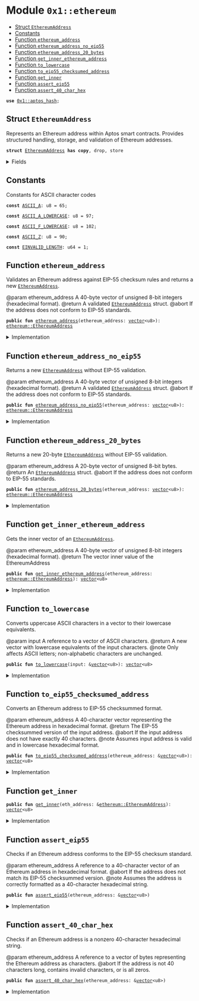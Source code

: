 
<a id="0x1_ethereum"></a>

# Module `0x1::ethereum`



-  [Struct `EthereumAddress`](#0x1_ethereum_EthereumAddress)
-  [Constants](#@Constants_0)
-  [Function `ethereum_address`](#0x1_ethereum_ethereum_address)
-  [Function `ethereum_address_no_eip55`](#0x1_ethereum_ethereum_address_no_eip55)
-  [Function `ethereum_address_20_bytes`](#0x1_ethereum_ethereum_address_20_bytes)
-  [Function `get_inner_ethereum_address`](#0x1_ethereum_get_inner_ethereum_address)
-  [Function `to_lowercase`](#0x1_ethereum_to_lowercase)
-  [Function `to_eip55_checksumed_address`](#0x1_ethereum_to_eip55_checksumed_address)
-  [Function `get_inner`](#0x1_ethereum_get_inner)
-  [Function `assert_eip55`](#0x1_ethereum_assert_eip55)
-  [Function `assert_40_char_hex`](#0x1_ethereum_assert_40_char_hex)


<pre><code><b>use</b> <a href="../../aptos-stdlib/../move-stdlib/doc/hash.md#0x1_aptos_hash">0x1::aptos_hash</a>;
</code></pre>



<a id="0x1_ethereum_EthereumAddress"></a>

## Struct `EthereumAddress`

Represents an Ethereum address within Aptos smart contracts.
Provides structured handling, storage, and validation of Ethereum addresses.


<pre><code><b>struct</b> <a href="ethereum.md#0x1_ethereum_EthereumAddress">EthereumAddress</a> <b>has</b> <b>copy</b>, drop, store
</code></pre>



<details>
<summary>Fields</summary>


<dl>
<dt>
<code>inner: <a href="../../aptos-stdlib/../move-stdlib/doc/vector.md#0x1_vector">vector</a>&lt;u8&gt;</code>
</dt>
<dd>

</dd>
</dl>


</details>

<a id="@Constants_0"></a>

## Constants


<a id="0x1_ethereum_ASCII_A"></a>

Constants for ASCII character codes


<pre><code><b>const</b> <a href="ethereum.md#0x1_ethereum_ASCII_A">ASCII_A</a>: u8 = 65;
</code></pre>



<a id="0x1_ethereum_ASCII_A_LOWERCASE"></a>



<pre><code><b>const</b> <a href="ethereum.md#0x1_ethereum_ASCII_A_LOWERCASE">ASCII_A_LOWERCASE</a>: u8 = 97;
</code></pre>



<a id="0x1_ethereum_ASCII_F_LOWERCASE"></a>



<pre><code><b>const</b> <a href="ethereum.md#0x1_ethereum_ASCII_F_LOWERCASE">ASCII_F_LOWERCASE</a>: u8 = 102;
</code></pre>



<a id="0x1_ethereum_ASCII_Z"></a>



<pre><code><b>const</b> <a href="ethereum.md#0x1_ethereum_ASCII_Z">ASCII_Z</a>: u8 = 90;
</code></pre>



<a id="0x1_ethereum_EINVALID_LENGTH"></a>



<pre><code><b>const</b> <a href="ethereum.md#0x1_ethereum_EINVALID_LENGTH">EINVALID_LENGTH</a>: u64 = 1;
</code></pre>



<a id="0x1_ethereum_ethereum_address"></a>

## Function `ethereum_address`

Validates an Ethereum address against EIP-55 checksum rules and returns a new <code><a href="ethereum.md#0x1_ethereum_EthereumAddress">EthereumAddress</a></code>.

@param ethereum_address A 40-byte vector of unsigned 8-bit integers (hexadecimal format).
@return A validated <code><a href="ethereum.md#0x1_ethereum_EthereumAddress">EthereumAddress</a></code> struct.
@abort If the address does not conform to EIP-55 standards.


<pre><code><b>public</b> <b>fun</b> <a href="ethereum.md#0x1_ethereum_ethereum_address">ethereum_address</a>(ethereum_address: <a href="../../aptos-stdlib/../move-stdlib/doc/vector.md#0x1_vector">vector</a>&lt;u8&gt;): <a href="ethereum.md#0x1_ethereum_EthereumAddress">ethereum::EthereumAddress</a>
</code></pre>



<details>
<summary>Implementation</summary>


<pre><code><b>public</b> <b>fun</b> <a href="ethereum.md#0x1_ethereum_ethereum_address">ethereum_address</a>(ethereum_address: <a href="../../aptos-stdlib/../move-stdlib/doc/vector.md#0x1_vector">vector</a>&lt;u8&gt;): <a href="ethereum.md#0x1_ethereum_EthereumAddress">EthereumAddress</a> {
    <a href="ethereum.md#0x1_ethereum_assert_eip55">assert_eip55</a>(&ethereum_address);
    <a href="ethereum.md#0x1_ethereum_EthereumAddress">EthereumAddress</a> { inner: ethereum_address }
}
</code></pre>



</details>

<a id="0x1_ethereum_ethereum_address_no_eip55"></a>

## Function `ethereum_address_no_eip55`

Returns a new <code><a href="ethereum.md#0x1_ethereum_EthereumAddress">EthereumAddress</a></code> without EIP-55 validation.

@param ethereum_address A 40-byte vector of unsigned 8-bit integers (hexadecimal format).
@return A validated <code><a href="ethereum.md#0x1_ethereum_EthereumAddress">EthereumAddress</a></code> struct.
@abort If the address does not conform to EIP-55 standards.


<pre><code><b>public</b> <b>fun</b> <a href="ethereum.md#0x1_ethereum_ethereum_address_no_eip55">ethereum_address_no_eip55</a>(ethereum_address: <a href="../../aptos-stdlib/../move-stdlib/doc/vector.md#0x1_vector">vector</a>&lt;u8&gt;): <a href="ethereum.md#0x1_ethereum_EthereumAddress">ethereum::EthereumAddress</a>
</code></pre>



<details>
<summary>Implementation</summary>


<pre><code><b>public</b> <b>fun</b> <a href="ethereum.md#0x1_ethereum_ethereum_address_no_eip55">ethereum_address_no_eip55</a>(ethereum_address: <a href="../../aptos-stdlib/../move-stdlib/doc/vector.md#0x1_vector">vector</a>&lt;u8&gt;): <a href="ethereum.md#0x1_ethereum_EthereumAddress">EthereumAddress</a> {
    <a href="ethereum.md#0x1_ethereum_assert_40_char_hex">assert_40_char_hex</a>(&ethereum_address);
    <a href="ethereum.md#0x1_ethereum_EthereumAddress">EthereumAddress</a> { inner: ethereum_address }
}
</code></pre>



</details>

<a id="0x1_ethereum_ethereum_address_20_bytes"></a>

## Function `ethereum_address_20_bytes`

Returns a new 20-byte <code><a href="ethereum.md#0x1_ethereum_EthereumAddress">EthereumAddress</a></code> without EIP-55 validation.

@param ethereum_address A 20-byte vector of unsigned 8-bit bytes.
@return An <code><a href="ethereum.md#0x1_ethereum_EthereumAddress">EthereumAddress</a></code> struct.
@abort If the address does not conform to EIP-55 standards.


<pre><code><b>public</b> <b>fun</b> <a href="ethereum.md#0x1_ethereum_ethereum_address_20_bytes">ethereum_address_20_bytes</a>(ethereum_address: <a href="../../aptos-stdlib/../move-stdlib/doc/vector.md#0x1_vector">vector</a>&lt;u8&gt;): <a href="ethereum.md#0x1_ethereum_EthereumAddress">ethereum::EthereumAddress</a>
</code></pre>



<details>
<summary>Implementation</summary>


<pre><code><b>public</b> <b>fun</b> <a href="ethereum.md#0x1_ethereum_ethereum_address_20_bytes">ethereum_address_20_bytes</a>(ethereum_address: <a href="../../aptos-stdlib/../move-stdlib/doc/vector.md#0x1_vector">vector</a>&lt;u8&gt;): <a href="ethereum.md#0x1_ethereum_EthereumAddress">EthereumAddress</a> {
    <b>assert</b>!(<a href="../../aptos-stdlib/../move-stdlib/doc/vector.md#0x1_vector_length">vector::length</a>(&ethereum_address) == 20, <a href="ethereum.md#0x1_ethereum_EINVALID_LENGTH">EINVALID_LENGTH</a>);
    <a href="ethereum.md#0x1_ethereum_EthereumAddress">EthereumAddress</a> { inner: ethereum_address }
}
</code></pre>



</details>

<a id="0x1_ethereum_get_inner_ethereum_address"></a>

## Function `get_inner_ethereum_address`

Gets the inner vector of an <code><a href="ethereum.md#0x1_ethereum_EthereumAddress">EthereumAddress</a></code>.

@param ethereum_address A 40-byte vector of unsigned 8-bit integers (hexadecimal format).
@return The vector<u8> inner value of the EthereumAddress


<pre><code><b>public</b> <b>fun</b> <a href="ethereum.md#0x1_ethereum_get_inner_ethereum_address">get_inner_ethereum_address</a>(ethereum_address: <a href="ethereum.md#0x1_ethereum_EthereumAddress">ethereum::EthereumAddress</a>): <a href="../../aptos-stdlib/../move-stdlib/doc/vector.md#0x1_vector">vector</a>&lt;u8&gt;
</code></pre>



<details>
<summary>Implementation</summary>


<pre><code><b>public</b> <b>fun</b> <a href="ethereum.md#0x1_ethereum_get_inner_ethereum_address">get_inner_ethereum_address</a>(ethereum_address: <a href="ethereum.md#0x1_ethereum_EthereumAddress">EthereumAddress</a>): <a href="../../aptos-stdlib/../move-stdlib/doc/vector.md#0x1_vector">vector</a>&lt;u8&gt; {
    ethereum_address.inner
}
</code></pre>



</details>

<a id="0x1_ethereum_to_lowercase"></a>

## Function `to_lowercase`

Converts uppercase ASCII characters in a vector to their lowercase equivalents.

@param input A reference to a vector of ASCII characters.
@return A new vector with lowercase equivalents of the input characters.
@note Only affects ASCII letters; non-alphabetic characters are unchanged.


<pre><code><b>public</b> <b>fun</b> <a href="ethereum.md#0x1_ethereum_to_lowercase">to_lowercase</a>(input: &<a href="../../aptos-stdlib/../move-stdlib/doc/vector.md#0x1_vector">vector</a>&lt;u8&gt;): <a href="../../aptos-stdlib/../move-stdlib/doc/vector.md#0x1_vector">vector</a>&lt;u8&gt;
</code></pre>



<details>
<summary>Implementation</summary>


<pre><code><b>public</b> <b>fun</b> <a href="ethereum.md#0x1_ethereum_to_lowercase">to_lowercase</a>(input: &<a href="../../aptos-stdlib/../move-stdlib/doc/vector.md#0x1_vector">vector</a>&lt;u8&gt;): <a href="../../aptos-stdlib/../move-stdlib/doc/vector.md#0x1_vector">vector</a>&lt;u8&gt; {
    <b>let</b> lowercase_bytes = <a href="../../aptos-stdlib/../move-stdlib/doc/vector.md#0x1_vector_empty">vector::empty</a>();
    <a href="../../aptos-stdlib/../move-stdlib/doc/vector.md#0x1_vector_enumerate_ref">vector::enumerate_ref</a>(input, |_i, element| {
        <b>let</b> lower_byte = <b>if</b> (*element &gt;= <a href="ethereum.md#0x1_ethereum_ASCII_A">ASCII_A</a> && *element &lt;= <a href="ethereum.md#0x1_ethereum_ASCII_Z">ASCII_Z</a>) {
            *element + 32
        } <b>else</b> {
            *element
        };
        <a href="../../aptos-stdlib/../move-stdlib/doc/vector.md#0x1_vector_push_back">vector::push_back</a>&lt;u8&gt;(&<b>mut</b> lowercase_bytes, lower_byte);
    });
    lowercase_bytes
}
</code></pre>



</details>

<a id="0x1_ethereum_to_eip55_checksumed_address"></a>

## Function `to_eip55_checksumed_address`

Converts an Ethereum address to EIP-55 checksummed format.

@param ethereum_address A 40-character vector representing the Ethereum address in hexadecimal format.
@return The EIP-55 checksummed version of the input address.
@abort If the input address does not have exactly 40 characters.
@note Assumes input address is valid and in lowercase hexadecimal format.


<pre><code><b>public</b> <b>fun</b> <a href="ethereum.md#0x1_ethereum_to_eip55_checksumed_address">to_eip55_checksumed_address</a>(ethereum_address: &<a href="../../aptos-stdlib/../move-stdlib/doc/vector.md#0x1_vector">vector</a>&lt;u8&gt;): <a href="../../aptos-stdlib/../move-stdlib/doc/vector.md#0x1_vector">vector</a>&lt;u8&gt;
</code></pre>



<details>
<summary>Implementation</summary>


<pre><code><b>public</b> <b>fun</b> <a href="ethereum.md#0x1_ethereum_to_eip55_checksumed_address">to_eip55_checksumed_address</a>(ethereum_address: &<a href="../../aptos-stdlib/../move-stdlib/doc/vector.md#0x1_vector">vector</a>&lt;u8&gt;): <a href="../../aptos-stdlib/../move-stdlib/doc/vector.md#0x1_vector">vector</a>&lt;u8&gt; {
    <b>assert</b>!(<a href="../../aptos-stdlib/../move-stdlib/doc/vector.md#0x1_vector_length">vector::length</a>(ethereum_address) == 40, 0);
    <b>let</b> lowercase = <a href="ethereum.md#0x1_ethereum_to_lowercase">to_lowercase</a>(ethereum_address);
    <b>let</b> <a href="../../aptos-stdlib/../move-stdlib/doc/hash.md#0x1_hash">hash</a> = keccak256(lowercase);
    <b>let</b> output = <a href="../../aptos-stdlib/../move-stdlib/doc/vector.md#0x1_vector_empty">vector::empty</a>&lt;u8&gt;();

    for (index in 0..40) {
        <b>let</b> item = *<a href="../../aptos-stdlib/../move-stdlib/doc/vector.md#0x1_vector_borrow">vector::borrow</a>(ethereum_address, index);
        <b>if</b> (item &gt;= <a href="ethereum.md#0x1_ethereum_ASCII_A_LOWERCASE">ASCII_A_LOWERCASE</a> && item &lt;= <a href="ethereum.md#0x1_ethereum_ASCII_F_LOWERCASE">ASCII_F_LOWERCASE</a>) {
            <b>let</b> hash_item = *<a href="../../aptos-stdlib/../move-stdlib/doc/vector.md#0x1_vector_borrow">vector::borrow</a>(&<a href="../../aptos-stdlib/../move-stdlib/doc/hash.md#0x1_hash">hash</a>, index / 2);
            <b>if</b> ((hash_item &gt;&gt; ((4 * (1 - (index % 2))) <b>as</b> u8)) & 0xF &gt;= 8) {
                <a href="../../aptos-stdlib/../move-stdlib/doc/vector.md#0x1_vector_push_back">vector::push_back</a>(&<b>mut</b> output, item - 32);
            } <b>else</b> {
                <a href="../../aptos-stdlib/../move-stdlib/doc/vector.md#0x1_vector_push_back">vector::push_back</a>(&<b>mut</b> output, item);
            }
        } <b>else</b> {
            <a href="../../aptos-stdlib/../move-stdlib/doc/vector.md#0x1_vector_push_back">vector::push_back</a>(&<b>mut</b> output, item);
        }
    };
    output
}
</code></pre>



</details>

<a id="0x1_ethereum_get_inner"></a>

## Function `get_inner`



<pre><code><b>public</b> <b>fun</b> <a href="ethereum.md#0x1_ethereum_get_inner">get_inner</a>(eth_address: &<a href="ethereum.md#0x1_ethereum_EthereumAddress">ethereum::EthereumAddress</a>): <a href="../../aptos-stdlib/../move-stdlib/doc/vector.md#0x1_vector">vector</a>&lt;u8&gt;
</code></pre>



<details>
<summary>Implementation</summary>


<pre><code><b>public</b> <b>fun</b> <a href="ethereum.md#0x1_ethereum_get_inner">get_inner</a>(eth_address: &<a href="ethereum.md#0x1_ethereum_EthereumAddress">EthereumAddress</a>): <a href="../../aptos-stdlib/../move-stdlib/doc/vector.md#0x1_vector">vector</a>&lt;u8&gt; {
    eth_address.inner
}
</code></pre>



</details>

<a id="0x1_ethereum_assert_eip55"></a>

## Function `assert_eip55`

Checks if an Ethereum address conforms to the EIP-55 checksum standard.

@param ethereum_address A reference to a 40-character vector of an Ethereum address in hexadecimal format.
@abort If the address does not match its EIP-55 checksummed version.
@note Assumes the address is correctly formatted as a 40-character hexadecimal string.


<pre><code><b>public</b> <b>fun</b> <a href="ethereum.md#0x1_ethereum_assert_eip55">assert_eip55</a>(ethereum_address: &<a href="../../aptos-stdlib/../move-stdlib/doc/vector.md#0x1_vector">vector</a>&lt;u8&gt;)
</code></pre>



<details>
<summary>Implementation</summary>


<pre><code><b>public</b> <b>fun</b> <a href="ethereum.md#0x1_ethereum_assert_eip55">assert_eip55</a>(ethereum_address: &<a href="../../aptos-stdlib/../move-stdlib/doc/vector.md#0x1_vector">vector</a>&lt;u8&gt;) {
    <b>let</b> eip55 = <a href="ethereum.md#0x1_ethereum_to_eip55_checksumed_address">to_eip55_checksumed_address</a>(ethereum_address);
    <b>let</b> len = <a href="../../aptos-stdlib/../move-stdlib/doc/vector.md#0x1_vector_length">vector::length</a>(&eip55);
    for (index in 0..len) {
        <b>assert</b>!(<a href="../../aptos-stdlib/../move-stdlib/doc/vector.md#0x1_vector_borrow">vector::borrow</a>(&eip55, index) == <a href="../../aptos-stdlib/../move-stdlib/doc/vector.md#0x1_vector_borrow">vector::borrow</a>(ethereum_address, index), 0);
    };
}
</code></pre>



</details>

<a id="0x1_ethereum_assert_40_char_hex"></a>

## Function `assert_40_char_hex`

Checks if an Ethereum address is a nonzero 40-character hexadecimal string.

@param ethereum_address A reference to a vector of bytes representing the Ethereum address as characters.
@abort If the address is not 40 characters long, contains invalid characters, or is all zeros.


<pre><code><b>public</b> <b>fun</b> <a href="ethereum.md#0x1_ethereum_assert_40_char_hex">assert_40_char_hex</a>(ethereum_address: &<a href="../../aptos-stdlib/../move-stdlib/doc/vector.md#0x1_vector">vector</a>&lt;u8&gt;)
</code></pre>



<details>
<summary>Implementation</summary>


<pre><code><b>public</b> <b>fun</b> <a href="ethereum.md#0x1_ethereum_assert_40_char_hex">assert_40_char_hex</a>(ethereum_address: &<a href="../../aptos-stdlib/../move-stdlib/doc/vector.md#0x1_vector">vector</a>&lt;u8&gt;) {
    <b>let</b> len = <a href="../../aptos-stdlib/../move-stdlib/doc/vector.md#0x1_vector_length">vector::length</a>(ethereum_address);

    // Ensure the <b>address</b> is exactly 40 characters long
    <b>assert</b>!(len == 40, 1);

    // Ensure the <b>address</b> contains only valid hexadecimal characters
    <b>let</b> is_zero = <b>true</b>;
    for (index in 0..len) {
        <b>let</b> char = *<a href="../../aptos-stdlib/../move-stdlib/doc/vector.md#0x1_vector_borrow">vector::borrow</a>(ethereum_address, index);

        // Check <b>if</b> the character is a valid hexadecimal character (0-9, a-f, A-F)
        <b>assert</b>!(
            (char &gt;= 0x30 && char &lt;= 0x39) || // '0' <b>to</b> '9'
            (char &gt;= 0x41 && char &lt;= 0x46) || // 'A' <b>to</b> 'F'
            (char &gt;= 0x61 && char &lt;= 0x66),  // 'a' <b>to</b> 'f'
            2
        );

        // Check <b>if</b> the <b>address</b> is nonzero
        <b>if</b> (char != 0x30) { // '0'
            is_zero = <b>false</b>;
        };
    };

    // Abort <b>if</b> the <b>address</b> is all zeros
    <b>assert</b>!(!is_zero, 3);
}
</code></pre>



</details>


[move-book]: https://aptos.dev/move/book/SUMMARY
